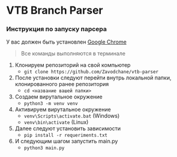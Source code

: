 # VTB Branch Parser

  ### **Инструкция по запуску парсера** ###
У вас должен быть установлен [Google Chrome](https://www.google.com/intl/ru_ru/chrome/)

>Все команды выполняются в терминале
  1. Клонируем репозиторий на свой компьютер 
      - `git clone https://github.com/Zavodchane/vtb-parser`
  2. После установки следуют перейти внутрь локальной папки, клонированного ранее репозитория
      - `cd <название вашей папки>`
  3. Создаем вирутальное окружение
      - `python3 -m venv venv`
  4. Активируем вирутальное окружение
     - `venv\Scripts\activate.bat` (Windows)
     - `venv\bin\activate` (Linux)
  6. Далее следуют установить зависимости
      - `pip install -r requeriments.txt`
  7. И следующим шагом запустить main.py
      - `python3 main.py`
